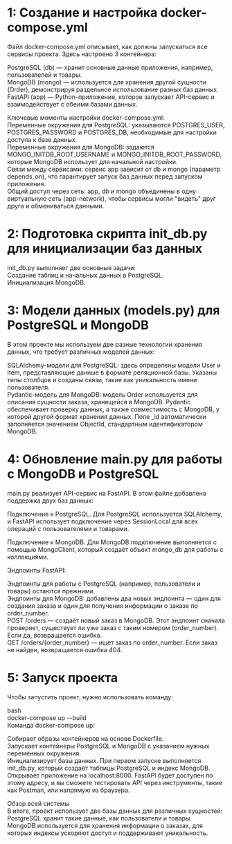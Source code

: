 # 1: Создание и настройка docker-compose.yml 
Файл docker-compose.yml описывает, как должны запускаться все сервисы проекта. Здесь настроено 3 контейнера: 

PostgreSQL (db) — хранит основные данные приложения, например, пользователей и товары.  
MongoDB (mongo) — используется для хранения другой сущности (Order), демонстрируя раздельное использование разных баз данных.  
FastAPI (app) — Python-приложение, которое запускает API-сервис и взаимодействует с обеими базами данных. 

Ключевые моменты настройки docker-compose.yml:  
Переменные окружения для PostgreSQL: указываются POSTGRES_USER, POSTGRES_PASSWORD и POSTGRES_DB, необходимые для настройки доступа к базе данных.  
Переменные окружения для MongoDB: задаются MONGO_INITDB_ROOT_USERNAME и MONGO_INITDB_ROOT_PASSWORD, которые MongoDB использует для начальной настройки.  
Связи между сервисами: сервис app зависит от db и mongo (параметр depends_on), что гарантирует запуск баз данных перед запуском приложения.  
Общий доступ через сеть: app, db и mongo объединены в одну виртуальную сеть (app-network), чтобы сервисы могли "видеть" друг друга и обмениваться данными.  

# 2: Подготовка скрипта init_db.py для инициализации баз данных
init_db.py выполняет две основные задачи:  
Создание таблиц и начальных данных в PostgreSQL.  
Инициализация MongoDB.  

# 3: Модели данных (models.py) для PostgreSQL и MongoDB
В этом проекте мы используем две разные технологии хранения данных, что требует различных моделей данных:  

SQLAlchemy-модели для PostgreSQL: здесь определены модели User и Item, представляющие данные в формате реляционной базы. Указаны типы столбцов и созданы связи, такие как уникальность имени пользователя.  
Pydantic-модель для MongoDB: модель Order используется для описания сущности заказа, хранящейся в MongoDB. Pydantic обеспечивает проверку данных, а также совместимость с MongoDB, у которой другой формат хранения данных. Поле _id автоматически заполняется значением ObjectId, стандартным идентификатором MongoDB.  

# 4: Обновление main.py для работы с MongoDB и PostgreSQL
main.py реализует API-сервис на FastAPI. В этом файле добавлена поддержка двух баз данных:  

Подключение к PostgreSQL. Для PostgreSQL используется SQLAlchemy, и FastAPI использует подключение через SessionLocal для всех операций с пользователями и товарами.  

Подключение к MongoDB. Для MongoDB подключение выполняется с помощью MongoClient, который создаёт объект mongo_db для работы с коллекциями.  

Эндпоинты FastAPI:  

Эндпоинты для работы с PostgreSQL (например, пользователи и товары) остаются прежними.  
Эндпоинты для MongoDB: добавлены два новых эндпоинта — один для создания заказа и один для получения информации о заказе по order_number.  
POST /orders — создаёт новый заказ в MongoDB. Этот эндпоинт сначала проверяет, существует ли уже заказ с таким номером (order_number).  Если да, возвращается ошибка.  
GET /orders/{order_number} — ищет заказ по order_number. Если заказ не найден, возвращается ошибка 404.  

# 5: Запуск проекта
Чтобы запустить проект, нужно использовать команду:  

bash   
docker-compose up --build  
Команда docker-compose up:  

Собирает образы контейнеров на основе Dockerfile.   
Запускает контейнеры PostgreSQL и MongoDB с указанием нужных переменных окружения.   
Инициализирует базы данных. При первом запуске выполняется init_db.py, который создаёт таблицы PostgreSQL и индекс MongoDB.  
Открывает приложение на localhost:8000. FastAPI будет доступен по этому адресу, и вы сможете тестировать API через инструменты, такие как Postman, или напрямую из браузера.  

Обзор всей системы  
В итоге, проект использует две базы данных для различных сущностей:  
PostgreSQL хранит такие данные, как пользователи и товары.  
MongoDB используется для хранения информации о заказах, для которых индексы ускоряют доступ и поддерживают уникальность.  
